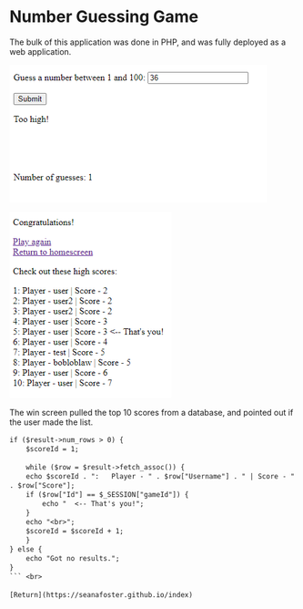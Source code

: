 # Number Guessing Game

The bulk of this application was done in PHP, and was fully deployed as a web application.

![Guessing game snapshot](/docs/assets/guessing-game-1.png)

![Guessing game win screen snapshot](/docs/assets/guessing-game-2.png)

The win screen pulled the top 10 scores from a database, and pointed out if the user made the list.

```
if ($result->num_rows > 0) {
    $scoreId = 1;

    while ($row = $result->fetch_assoc()) {
    echo $scoreId . ":   Player - " . $row["Username"] . " | Score - " . $row["Score"];
    if ($row["Id"] == $_SESSION["gameId"]) {
        echo "  <-- That's you!";
    }
    echo "<br>";
    $scoreId = $scoreId + 1;
    }
} else {
    echo "Got no results.";
}
``` <br>

[Return](https://seanafoster.github.io/index)
